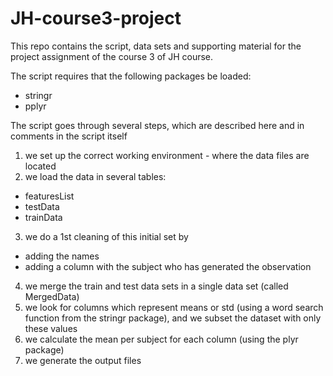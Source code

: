 JH-course3-project
==================

This repo contains the script, data sets and supporting material for the project assignment of the course 3 of JH course.

The script requires that the following packages be loaded:
- stringr 
- pplyr

The script goes through several steps, which are described here and in comments in the script itself

1. we set up the correct working environment - where the data files are located
2. we load the data in several tables:
  - featuresList
  - testData
  - trainData
3. we do a 1st cleaning of this initial set by
  - adding the names
  - adding a column with the subject who has generated the observation
4. we merge the train and test data sets in a single data set (called MergedData)
5. we look for columns which represent means or std (using a word search function from the stringr package), and we subset the dataset with only these values
6. we calculate the mean per subject for each column (using the plyr package)
7. we generate the output files

